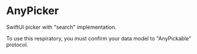 # AnyPicker
SwiftUI picker with "search" implementation. 

To use this respiratory, you must confirm your data model to "AnyPickable" protocol.   
